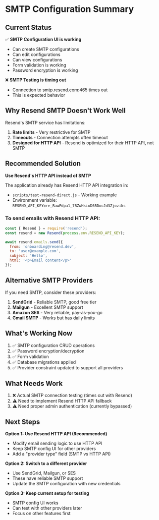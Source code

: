 # SMTP Configuration Summary

## Current Status

✅ **SMTP Configuration UI is working**
- Can create SMTP configurations
- Can edit configurations  
- Can view configurations
- Form validation is working
- Password encryption is working

❌ **SMTP Testing is timing out**
- Connection to smtp.resend.com:465 times out
- This is expected behavior

## Why Resend SMTP Doesn't Work Well

Resend's SMTP service has limitations:
1. **Rate limits** - Very restrictive for SMTP
2. **Timeouts** - Connection attempts often timeout
3. **Designed for HTTP API** - Resend is optimized for their HTTP API, not SMTP

## Recommended Solution

**Use Resend's HTTP API instead of SMTP**

The application already has Resend HTTP API integration in:
- `scripts/test-resend-direct.js` - Working example
- Environment variable: `RESEND_API_KEY=re_RawFdpa1_7BZwHsiuD65DocJd3Zjoziks`

### To send emails with Resend HTTP API:

```javascript
const { Resend } = require('resend');
const resend = new Resend(process.env.RESEND_API_KEY);

await resend.emails.send({
  from: 'onboarding@resend.dev',
  to: 'user@example.com',
  subject: 'Hello',
  html: '<p>Email content</p>'
});
```

## Alternative SMTP Providers

If you need SMTP, consider these providers:
1. **SendGrid** - Reliable SMTP, good free tier
2. **Mailgun** - Excellent SMTP support
3. **Amazon SES** - Very reliable, pay-as-you-go
4. **Gmail SMTP** - Works but has daily limits

## What's Working Now

1. ✅ SMTP configuration CRUD operations
2. ✅ Password encryption/decryption
3. ✅ Form validation
4. ✅ Database migrations applied
5. ✅ Provider constraint updated to support all providers

## What Needs Work

1. ❌ Actual SMTP connection testing (times out with Resend)
2. ⚠️ Need to implement Resend HTTP API fallback
3. ⚠️ Need proper admin authentication (currently bypassed)

## Next Steps

**Option 1: Use Resend HTTP API (Recommended)**
- Modify email sending logic to use HTTP API
- Keep SMTP config UI for other providers
- Add a "provider type" field (SMTP vs HTTP API)

**Option 2: Switch to a different provider**
- Use SendGrid, Mailgun, or SES
- These have reliable SMTP support
- Update the SMTP configuration with new credentials

**Option 3: Keep current setup for testing**
- SMTP config UI works
- Can test with other providers later
- Focus on other features first
